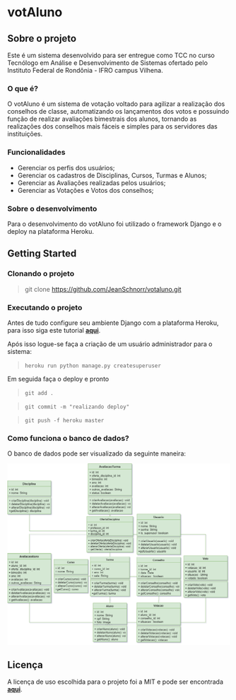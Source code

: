 # votAluno

## Sobre o projeto

Este é um sistema desenvolvido para ser entregue como TCC no curso Tecnólogo em Análise e Desenvolvimento de Sistemas ofertado pelo Instituto Federal de Rondônia - IFRO campus Vilhena.

### O que é?

O votAluno é um sistema de votação voltado para agilizar a realização dos conselhos de classe, automatizando os lançamentos dos votos e possuindo função de realizar avaliações bimestrais dos alunos, tornando as realizações dos conselhos mais fáceis e simples para os servidores das instituições.

### Funcionalidades

 - Gerenciar os perfis dos usuários;
 - Gerenciar os cadastros de  Disciplinas, Cursos, Turmas e Alunos;
 - Gerenciar as Avaliações realizadas pelos usuários;
 - Gerenciar as Votações e Votos dos conselhos;

### Sobre o desenvolvimento

Para o desenvolvimento do votAluno foi utilizado o framework Django e o deploy na plataforma Heroku.

## Getting Started

### Clonando o projeto

> git clone https://github.com/JeanSchnorr/votaluno.git

### Executando o projeto

Antes de tudo configure seu ambiente Django com a plataforma Heroku, para isso siga este tutorial [**aqui**](https://devcenter.heroku.com/articles/deploying-python).

Após isso logue-se faça a criação de um usuário administrador para o sistema:

>```heroku run python manage.py createsuperuser```

Em seguida faça o deploy e pronto

> ```git add . ```

> ```git commit -m "realizando deploy"```

> ```git push -f heroku master```

### Como funciona o banco de dados?

O banco de dados pode ser visualizado da seguinte maneira:

![alt text](https://github.com/JeanSchnorr/votaluno/blob/master/documents/diagrama%20de%20classe.png "Class diagram")


## Licença

A licença de uso escolhida para o projeto foi a MIT e pode ser encontrada [**aqui**](https://github.com/JeanSchnorr/votaluno/blob/master/LICENSE).
